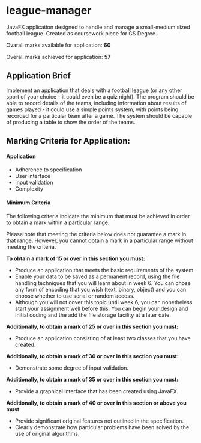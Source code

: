 # league-manager
JavaFX application designed to handle and manage a small-medium sized football league. Created as coursework piece for CS Degree. 

Ovarall marks available for application: __60__

Overall marks achieved for application: __57__

## Application Brief
Implement an application that deals with a football league (or any other sport of your choice - it could even
be a quiz night). The program should be able to record details of the teams, including information about
results of games played - it could use a simple points system, with points being recorded for a particular
team after a game. The system should be capable of producing a table to show the order of the teams.

## Marking Criteria for Application:
#### Application
* Adherence to specification
* User interface
* Input validation
* Complexity

#### Minimum Criteria
The following criteria indicate the minimum that must be achieved in order to obtain a mark within a
particular range.

Please note that meeting the criteria below does not guarantee a mark in that range. However, you
cannot obtain a mark in a particular range without meeting the criteria.

__To obtain a mark of 15 or over in this section you must:__
* Produce an application that meets the basic requirements of the system.
* Enable your data to be saved as a permanent record, using the file handling techniques that
you will learn about in week 6. You can chose any form of encoding that you wish (text,
binary, object) and you can choose whether to use serial or random access.
* Although you will not cover this topic until week 6, you can nonetheless start your
assignment well before this. You can begin your design and initial coding and the add
the file storage facility at a later date.

__Additionally, to obtain a mark of 25 or over in this section you must:__

* Produce an application consisting of at least two classes that you have created.

__Additionally, to obtain a mark of 30 or over in this section you must:__

* Demonstrate some degree of input validation.

__Additionally, to obtain a mark of 35 or over in this section you must:__

* Provide a graphical interface that has been created using JavaFX.

__Additionally, to obtain a mark of 40 or over in this section or above you must:__

* Provide significant original features not outlined in the specification.
* Clearly demonstrate how particular problems have been solved by the use of original
algorithms.
